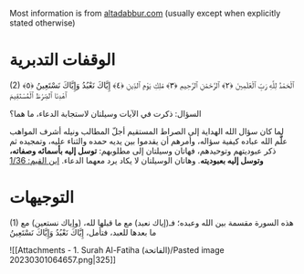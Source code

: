 Most information is from [altadabbur.com](https://altadabbur.com/) (usually except when explicitly stated otherwise)
# الوقفات التدبرية

(2)
ٱلْحَمْدُ لِلَّهِ رَبِّ ٱلْعَٰلَمِينَ ﴿٢﴾ ٱلرَّحْمَٰنِ ٱلرَّحِيمِ ﴿٣﴾ مَٰلِكِ يَوْمِ ٱلدِّينِ ﴿٤﴾ إِيَّاكَ نَعْبُدُ وَإِيَّاكَ نَسْتَعِينُ ﴿٥﴾ ٱهْدِنَا ٱلصِّرَٰطَ ٱلْمُسْتَقِيمَ

السؤال: ذكرت في الآيات وسيلتان لاستجابة الدعاء، ما هما؟

لما كان سؤال الله الهداية إلى الصراط المستقيم أجلّ المطالب ونيله أشرف المواهب علَّّم الله عباده كيفية سؤاله، وأمرهم أن يقدموا بين يديه حمده والثناء عليه، وتمجيده ثم ذكر عبوديتهم وتوحيدهم، فهاتان وسيلتان إلى مطلوبهم: **توسل إليه بأسمائه وصفاته، وتوسل إليه بعبوديته**. وهاتان الوسيلتان لا يكاد يرد معهما الدعاء. [ابن القيم: 1/36](https://altadabbur.com/source?query=%D8%A7%D8%A8%D9%86%20%D8%A7%D9%84%D9%82%D9%8A%D9%85)


# التوجيهات

(1)
هذه السورة مقسمة بين الله وعبده؛ فـ(إياك نعبد) مع ما قبلها لله، (وإياك نستعين) مع ما بعدها للعبد، فتأمل، إِيَّاكَ نَعْبُدُ وَإِيَّاكَ نَسْتَعِينُ

![[Attachments - 1. Surah Al-Fatiha (الفاتحة)/Pasted image 20230301064657.png|325]]

